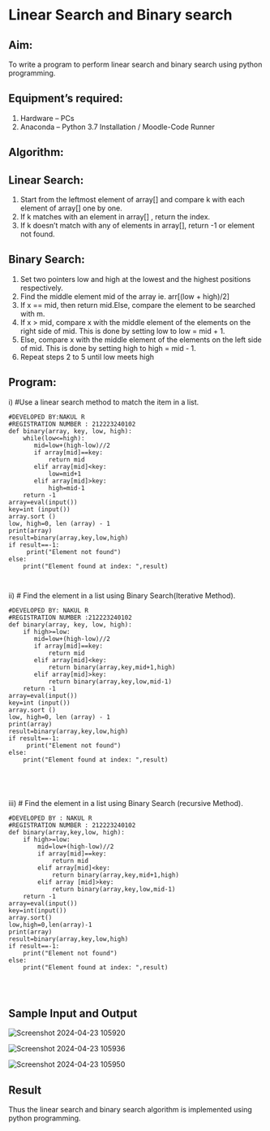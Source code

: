 
# Linear Search and Binary search
## Aim:
To write a program to perform linear search and binary search using python programming.
## Equipment’s required:
1.	Hardware – PCs
2.	Anaconda – Python 3.7 Installation / Moodle-Code Runner
## Algorithm:
## Linear Search:
1.	Start from the leftmost element of array[] and compare k with each element of array[] one by one.
2.	If k matches with an element in array[] , return the index.
3.	If k doesn’t match with any of elements in array[], return -1 or element not found.
## Binary Search:
1.	Set two pointers low and high at the lowest and the highest positions respectively.
2.	Find the middle element mid of the array ie. arr[(low + high)/2]
3.	If x == mid, then return mid.Else, compare the element to be searched with m.
4.	If x > mid, compare x with the middle element of the elements on the right side of mid. This is done by setting low to low = mid + 1.
5.	Else, compare x with the middle element of the elements on the left side of mid. This is done by setting high to high = mid - 1.
6.	Repeat steps 2 to 5 until low meets high
## Program:
i)	#Use a linear search method to match the item in a list.
```
#DEVELOPED BY:NAKUL R 
#REGISTRATION NUMBER : 212223240102
def binary(array, key, low, high):
    while(low<=high):
       mid=low+(high-low)//2
       if array[mid]==key:
           return mid
       elif array[mid]<key:
           low=mid+1
       elif array[mid]>key:
           high=mid-1
    return -1
array=eval(input())
key=int (input())
array.sort ()
low, high=0, len (array) - 1
print(array)
result=binary(array,key,low,high)
if result==-1:
     print("Element not found")
else:
    print("Element found at index: ",result)



```
ii)	# Find the element in a list using Binary Search(Iterative Method).
```
#DEVELOPED BY: NAKUL R
#REGISTRATION NUMBER :212223240102
def binary(array, key, low, high):
    if high>=low:
       mid=low+(high-low)//2
       if array[mid]==key:
           return mid
       elif array[mid]<key:
           return binary(array,key,mid+1,high)
       elif array[mid]>key:
           return binary(array,key,low,mid-1)
    return -1
array=eval(input())
key=int (input())
array.sort ()
low, high=0, len (array) - 1
print(array)
result=binary(array,key,low,high)
if result==-1:
     print("Element not found")
else:
    print("Element found at index: ",result)





```
iii)	# Find the element in a list using Binary Search (recursive Method).
```
#DEVELOPED BY : NAKUL R
#REGISTRATION NUMBER : 212223240102
def binary(array,key,low, high):
    if high>=low:
        mid=low+(high-low)//2
        if array[mid]==key:
            return mid
        elif array[mid]<key:
            return binary(array,key,mid+1,high)
        elif array [mid]>key:
            return binary(array,key,low,mid-1)
    return -1
array=eval(input())
key=int(input())
array.sort()
low,high=0,len(array)-1
print(array)
result=binary(array,key,low,high)
if result==-1:
    print("Element not found")
else:
    print("Element found at index: ",result)




```
## Sample Input and Output

![Screenshot 2024-04-23 105920](https://github.com/Nakul1411/Search-Algorithms/assets/138849780/18de5f96-e330-4eff-a2d1-5ef6b7b3fb04)

![Screenshot 2024-04-23 105936](https://github.com/Nakul1411/Search-Algorithms/assets/138849780/4250e404-0846-41a3-9a28-ad0583b842b7)

![Screenshot 2024-04-23 105950](https://github.com/Nakul1411/Search-Algorithms/assets/138849780/f5a09ac4-3338-4766-93ab-13181aad237a)



## Result
Thus the linear search and binary search algorithm is implemented using python programming.
